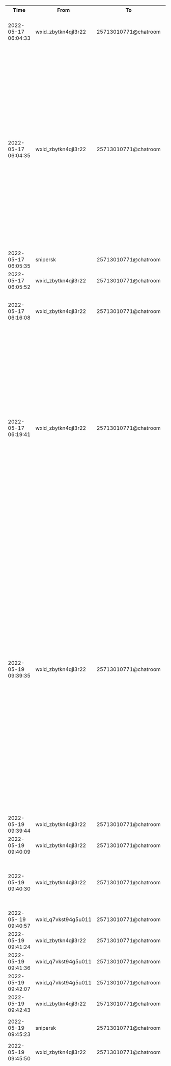 <table style='width:100%;'><tr><th>Time</th><th>From</th><th>To</th><th>Message</th></tr><tr><td>2022-05-17 06:04:33</td>
<td>wxid_zbytkn4qjl3r22</td>
<td>25713010771@chatroom</td>
<td>Songge@蓝fatzi, has there been any change in the name, otherwise it will be submitted for approval</td></tr><tr><td>2022-05-17 06:04:35</td>
<td>wxid_zbytkn4qjl3r22</td>
<td>25713010771@chatroom</td>
<td>Penetration Test Group Three - Kuipiao Offensive and Defense Research Laboratory,
Kuipiao refers to the seven stars of the Big Dipper. It comes from "Huainanzi·Tenwenxun": "The dipper means Xiaosui." Gao You's note: "The first to fourth stars in the dipper are Kui, and the fifth to seventh stars are dipper." The seven stars represent There are currently 7 members in the team, and they also represent the seven continents on the earth. The seven stars carry personal and team dreams, are guided by the spirit of craftsmanship, and aim at strengthening the country. They hope to one day become the top offensive and defensive technical team in China and even internationally. </td></tr><tr><td>2022-05-17 06:05:35</td>
<td>snipersk</td>
<td>25713010771@chatroom</td>
<td>No change, Boss Li polished it well</td></tr><tr><td>2022-05-17 06:05:52</td>
<td>wxid_zbytkn4qjl3r22</td>
<td>25713010771@chatroom</td>
<td>No, no, I just stuck together</td></tr><tr><td>2022-05-17 06:16:08</td>
<td>wxid_zbytkn4qjl3r22</td>
<td>25713010771@chatroom</td>
<td>Congratulations to Brother Song, the three bosses unanimously praised it, and congratulations on the completion of Kuipiao</td></tr><tr><td>2022-05-17 06:19:41</td>
<td>wxid_zbytkn4qjl3r22</td>
<td>25713010771@chatroom</td>
<td>Penetration Test Group Three - Kuipiao Offensive and Defense Research Laboratory,
Kuipiao refers to the seven stars of the Big Dipper. It comes from "Huainanzi·Tenwenxun": "The dipper means Xiaosui." Gao You's note: "The first to fourth stars in the dipper are Kui, and the fifth to seventh stars are dipper." The seven stars represent The 7 infiltration members of the team also represent the seven continents on the earth. The seven stars carry personal and team dreams. Guided by the spirit of craftsmanship and aiming to strengthen the country, they hope to one day become the top offensive and defensive technical team in China and even internationally. </td></tr><tr><td>2022-05-19 09:39:35</td>
<td>wxid_zbytkn4qjl3r22</td>
<td>25713010771@chatroom</td>
<td>Penetration Testing Group 2 - Line Lab
Xingshi ("xing" in two tones and "shi" in two tones) originally refers to the tenth-ranked tail-pressing mythical beast on the roof of the Hall of Supreme Harmony in the Forbidden City. It is a winged monkey-faced divine monkey with the human body, which means to eradicate evil and uphold justice. It also symbolizes inheritance and protection. Sichuan dialect also has Xing Shi (hang with two tones and three tones), which means powerful, expert, and good at mastering the style. As one of the earliest penetration testing teams, we have always conducted team management with high standards and strict requirements. We are guided by the spirit of inheriting and carrying forward the early leaders of the team to delve into progress, explore and innovate. We hope that through continuous growth and development, we can one day become a company. ’s behavior and that of the cybersecurity industry as a whole. </td></tr><tr><td>2022-05-19 09:39:44</td>
<td>wxid_zbytkn4qjl3r22</td>
<td>25713010771@chatroom</td>
<td>@0x1407 　　　</td></tr><tr><td>2022-05-19 09:40:09</td>
<td>wxid_zbytkn4qjl3r22</td>
<td>25713010771@chatroom</td>
<td></td></tr><tr><td>2022-05-19 09:40:30</td>
<td>wxid_zbytkn4qjl3r22</td>
<td>25713010771@chatroom</td>
<td>@0x1407 　　　　　　　Gentlemen, take a look, there’s no problem, that’s it, can the administrative department make house signs for you? </td></tr><tr><td>2022-05- 19 09:40:57</td>
<td>wxid_q7vkst94g5u011</td>
<td>25713010771@chatroom</td>
<td>Why was it changed to formula? </td></tr><tr><td>2022-05-19 09:41:24</td>
<td>wxid_zbytkn4qjl3r22</td>
<td>25713010771@chatroom</td>
<td>The input method’s fault,</td></tr><tr><td>2022-05-19 09:41:36</td>
<td>wxid_q7vkst94g5u011</td>
<td>25713010771@chatroom</td>
<td>[Face covering]</td></tr><tr><td>2022-05-19 09:42:07</td>
<td>wxid_q7vkst94g5u011</td>
<td>25713010771@chatroom</td>
<td>Okay, let the bosses approve it</td></tr><tr><td>2022-05-19 09:42:43</td>
<td>wxid_zbytkn4qjl3r22</td>
<td>25713010771@chatroom</td>
<td>Changed it</td></tr><tr><td>2022-05-19 09:45:23</td>
<td>snipersk</td>
<td>25713010771@chatroom</td>
<td>[Pick your nose] The house sign should be so grand, isn’t the third floor open</td></tr><tr><td>2022-05-19 09:45:50</td>
<td>wxid_zbytkn4qjl3r22</td>
<td>25713010771@chatroom</td>
<td>How could such an important department of yours be wronged?</td></tr><tr><td>2022-05-19 09:46:18</td>
<td>wxid_zbytkn4qjl3r22</td>
<td>25713010771@chatroom</td>
<td>Penetration Testing Group 2 - Line Lab
Xingshi (xing in two tones and shi in two tones), originally refers to the tenth-ranked tailed divine beast on the roof of the Hall of Supreme Harmony in the Forbidden City. It is a monkey-faced divine monkey with wings and a human body. It has the meaning of cutting off evil and upholding justice. It is a symbol of inheritance and protection. The Sichuan dialect also has the word "hang" (hang has two tones and three tones for "shi"), which means powerful, expert, and good at skills. As one of the earliest penetration testing teams, we have always conducted team management with high standards and strict requirements. We are guided by the spirit of inheriting and carrying forward the early leaders of the team to delve into, explore and innovate. We hope that through continuous growth and development, we can become the company's leader. And even the entire cybersecurity industry.

Penetration Testing Group Three—Kui Piao Laboratory
Kuipiao refers to the seven stars of the Big Dipper. It comes from "Huainanzi·Tenwenxun": "The dipper means Xiaosui." Gao You's note: "The first to fourth stars in the dipper are Kui, and the fifth to seventh stars are dipper." The seven stars represent The 7 infiltration members of the team also represent the seven continents on the earth. The seven stars carry personal and team dreams. Guided by the spirit of craftsmanship and aiming to strengthen the country, they hope to one day become the top offensive and defensive technical team in China and even internationally. </td></tr><tr><td>2022-05-19 09:46:32</td>
<td>wxid_zbytkn4qjl3r22</td>
<td>25713010771@chatroom</td>
<td>Repost it. If you want to change it, tell me and I will ask Congress to issue a document</td></tr><tr><td>2022-05-19 09:46:48</td >
<td>wxid_zbytkn4qjl3r22</td>
<td>25713010771@chatroom</td>
<td>[Laughing] Celebrating the move of two big guys</td></tr><tr><td>2022-05-19 09:48:02</td>
<td>snipersk</td>
<td>25713010771@chatroom</td>
<td>It’s been a long time Joe</td></tr><tr><td>2022-05-19 09:48:23</td>
<td>wxid_zbytkn4qjl3r22</td>
<td>25713010771@chatroom</td>
<td>Isn’t it the end of the month?</td></tr><tr><td>2022-05-19 09:48:46</td>
<td>wxid_zbytkn4qjl3r22</td>
<td>25713010771@chatroom</td>
<td>When you come back, we will have afternoon tea so that the whole company can take advantage of you two groups</td></tr><tr><td>2022-05-19 09:53: 31</td>
<td>wxid_q7vkst94g5u011</td>
<td>25713010771@chatroom</td>
<td>It doesn’t matter if it’s tea or not, as long as someone gives you a red envelope when you move in</td></tr><tr><td>2022-05-19 09:53:40</td>
<td>snipersk</td>
<td>25713010771@chatroom</td>
<td>+1</td></tr><tr><td>2022-05-19 09:54:06</td>
<td>wxid_zbytkn4qjl3r22</td>
<td>25713010771@chatroom</td>
<td>I guess you have to send a red envelope in the group</td></tr><tr><td>2022-05-19 09:54:43</td>
<td>snipersk</td>
<td>25713010771@chatroom</td>
<td>The company likes to mention two laboratories, I’m afraid it’s the bosses’ fault</td></tr><tr><td>2022-05-19 09:55:41</td>
<td>wxid_q7vkst94g5u011</td>
<td>25713010771@chatroom</td>
<td>Isn’t it a bad ancestor’s rule to give out red envelopes when people are moving to a new house?</td></tr><tr><td>2022-05-19 09:55:44</td>
<td>wxid_zbytkn4qjl3r22</td>
<td>25713010771@chatroom</td>
<td>When the time comes, start a scene in the group and let everyone take advantage of it</td></tr></table>

